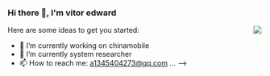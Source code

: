 ### Hi there 👋, I'm vitor edward

<img align="right" src="https://github-readme-stats.vercel.app/api?username=EdwardVitor&show_icons=true&icon_color=CE1D2D&text_color=718096&bg_color=ffffff&hide_title=true" />

Here are some ideas to get you started:

- 🔭 I’m currently working on chinamobile
- 🌱 I’m currently system researcher
- 📫 How to reach me: a1345404273@qq.com
 ...
-->
